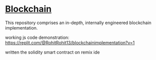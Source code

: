 # [Blockchain](https://www.freecodecamp.org/news/introduction-to-blockchain/)
This repository comprises an in-depth, internally engineered blockchain implementation.

working js code demonstration: https://replit.com/@RohitRohit13/blockchainimplementation?v=1

written the solidity smart contract on remix ide 
